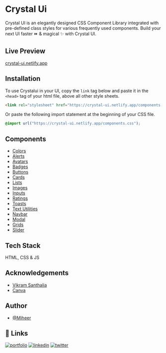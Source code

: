# Crystal Ui

Crystal UI is an elegantly designed CSS Component Library integrated with pre-defined class styles for various frequently used components. Build your next UI faster ⏩ & magical ✨ with Crystal UI.

## Live Preview

[crystal-ui.netlify.app](https://crystal-ui.netlify.app/)

## Installation

To use Crystalui in your UI, copy the `link` tag below and paste it in the `<head>` tag of your html file, above all other style sheets.

```html
<link rel="stylesheet" href="https://crystal-ui.netlify.app/components.css" />
```

Or paste the following import statement at the beginning of your CSS file.

```css
@import url("https://crystal-ui.netlify.app/components.css");
```

## Components

- [Colors](https://crystal-ui.netlify.app/component.html#colors)
- [Alerts](https://crystal-ui.netlify.app/component.html#alert)
- [Avatars](https://crystal-ui.netlify.app/component.html#avatar)
- [Badges](https://crystal-ui.netlify.app/component.html#badge)
- [Buttons](https://crystal-ui.netlify.app/component.html#button)
- [Cards](https://crystal-ui.netlify.app/component.html#card)
- [Lists](https://crystal-ui.netlify.app/component.html#lists)
- [Images](https://crystal-ui.netlify.app/component.html#image)
- [Inputs](https://crystal-ui.netlify.app/component.html#input)
- [Ratings](https://crystal-ui.netlify.app/component.html#rating)
- [Toasts](https://crystal-ui.netlify.app/component.html#toast)
- [Text Utilities](https://crystal-ui.netlify.app/component.html#text-utils)
- [Navbar](https://crystal-ui.netlify.app/component.html#nav)
- [Modal](https://crystal-ui.netlify.app/component.html#modal)
- [Grids](https://crystal-ui.netlify.app/component.html#grid)
- [Slider](https://crystal-ui.netlify.app/component.html#slider)

## Tech Stack

HTML, CSS & JS

## Acknowledgements

- [Vikram Santhalia](https://twitter.com/VikramSanthalia)
- [Canva](https://www.canva.com/)

## Author

- [@Miheer](https://github.com/miheertamkhane)

## 🔗 Links

[![portfolio](https://img.shields.io/badge/my_portfolio-000?style=for-the-badge&logo=ko-fi&logoColor=white)](https://miheertamkhane.netlify.app/)
[![linkedin](https://img.shields.io/badge/linkedin-0A66C2?style=for-the-badge&logo=linkedin&logoColor=white)](https://www.linkedin.com/in/miheer-tamkhane-19417b19a/)
[![twitter](https://img.shields.io/badge/twitter-1DA1F2?style=for-the-badge&logo=twitter&logoColor=white)](https://twitter.com/miheertamkhane)
